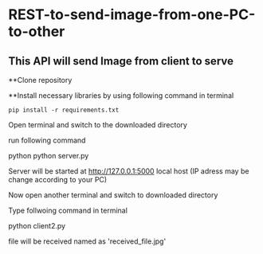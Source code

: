 # REST-to-send-image-from-one-PC-to-other
## This API will send Image from client to serve

**Clone repository

**Install necessary libraries by using following command in terminal

`pip install -r requirements.txt`

Open terminal and switch to the downloaded directory

run following command

python python server.py

Server will be started at http://127.0.0.1:5000 local host (IP adress may be change according to your PC)

Now open another terminal and switch to downloaded directory

Type follwoing command in terminal

python client2.py

file will be received named as 'received_file.jpg'


